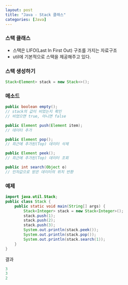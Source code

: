 ```yaml
---
layout: post
title: "Java - Stack 클래스"
categories: [Java]
---
```


### 스택 클래스
- 스택은 LIFO(Last In First Out) 구조를 가지는 자료구조
- util에 기본적으로 스택을 제공해주고 있다.


### 스택 생성하기
```java
Stack<Element> stack = new Stack<>();
```


### 메소드
```java
public boolean empty();
// stack의 값이 비었는지 확인
// 비었으면 true, 아니면 false

public Element push(Element item);
// 데이터 추가

public Element pop();
// 최근에 추가된(Top) 데이터 삭제

public Element peek();
// 최근에 추가된(Top) 데이터 조회

public int search(Object o)
// 인자값으로 받은 데이터의 위치 반환
```


### 예제
```java
import java.util.Stack;
public class Stack {
    public static void main(String[] args) {
        Stack<Integer> stack = new Stack<Integer>(); 
        stack.push(1);
        stack.push(2);
        stack.push(3);
        System.out.println(stack.peek());
        System.out.println(stack.pop());
        System.out.println(stack.search(1));
    }
}
```

결과
```java
3
3
2
```
